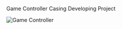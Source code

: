 Game Controller Casing Developing Project

![Game Controller](https://github.com/user-attachments/assets/e7886797-265f-4940-a56e-29bcd93f95bf)

